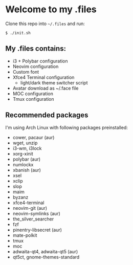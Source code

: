 # Welcome to my .files

Clone this repo into `~/.files` and run:
```
$ ./init.sh
```

## My .files contains:
- i3 + Polybar configuration
- Neovim configuration
- Custom font
- Xfce4 Terminal configuration
  - light/dark theme switcher script
- Avatar download as ~/.face file
- MOC configuration
- Tmux configuration

## Recommended packages
I'm using Arch Linux with following packages preinstalled:
- cower, pacaur (aur)
- wget, unzip
- i3-wm, i3lock
- xorg-xinit
- polybar (aur)
- numlockx
- xbanish (aur)
- xsel
- xclip
- slop
- maim
- byzanz
- xfce4-terminal
- neovim-git (aur)
- neovim-symlinks (aur)
- the\_silver\_searcher
- fzf
- pinentry-libsecret (aur)
- mate-polkit
- tmux
- moc
- adwaita-qt4, adwaita-qt5 (aur)
- qt5ct, gnome-themes-standard
